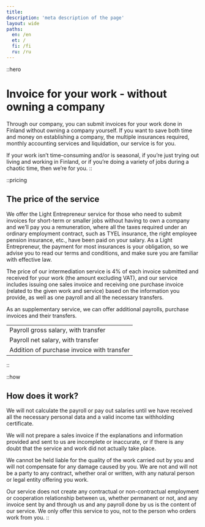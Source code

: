 ```yaml
---
title:
description: 'meta description of the page'
layout: wide
paths:
  en: /en
  et: /
  fi: /fi
  ru: /ru
---
```


::hero
# Invoice for your work - without owning a company

Through our company, you can submit invoices for your work done in Finland without owning a company yourself. If you want to save both time and money on establishing a company, the multiple insurances required, monthly accounting services and liquidation, our service is for you.

If your work isn’t time-consuming and/or is seasonal, if you’re just trying out living and working in Finland, or if you’re doing a variety of jobs during a chaotic time, then we’re for you.
::

::pricing
## The price of the service

We offer the Light Entrepreneur service for those who need to submit invoices for short-term or smaller jobs without having to own a company and we’ll pay you a remuneration, where all the taxes required under an ordinary employment contract, such as TYEL insurance, the right employee pension insurance, etc., have been paid on your salary. As a Light Entrepreneur, the payment for most insurances is your obligation, so we advise you to read our terms and conditions, and make sure you are familiar with effective law.

The price of our intermediation service is 4% of each invoice submitted and received for your work (the amount excluding VAT), and our service includes issuing one sales invoice and receiving one purchase invoice (related to the given work and service) based on the information you provide, as well as one payroll and all the necessary transfers.

As an supplementary service, we can offer additional payrolls, purchase invoices and their transfers.

| |
| --- |
| Payroll gross salary, with transfer |
| Payroll net salary, with transfer |
| Addition of purchase invoice with transfer |
::

::how
## How does it work?

We will not calculate the payroll or pay out salaries until we have received all the necessary personal data and a valid income tax withholding certificate.

We will not prepare a sales invoice if the explanations and information provided and sent to us are incomplete or inaccurate, or if there is any doubt that the service and work did not actually take place.

We cannot be held liable for the quality of the work carried out by you and will not compensate for any damage caused by you. We are not and will not be a party to any contract, whether oral or written, with any natural person or legal entity offering you work.

Our service does not create any contractual or non-contractual employment or cooperation relationship between us, whether permanent or not, and any invoice sent by and through us and any payroll done by us is the content of our service. We only offer this service to you, not to the person who orders work from you.
::

